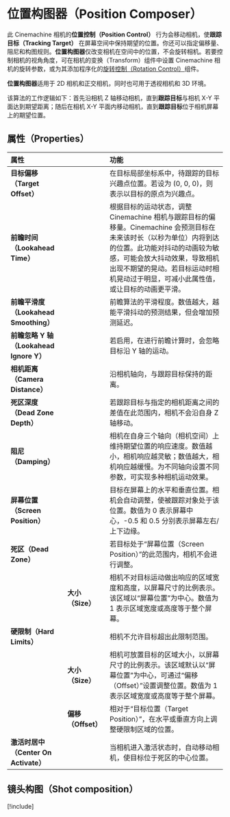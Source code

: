 # 位置构图器（Position Composer）

此 Cinemachine 相机的**位置控制（Position Control）** 行为会移动相机，使**跟踪目标（Tracking Target）** 在屏幕空间中保持期望的位置。你还可以指定偏移量、阻尼和构图规则。**位置构图器**仅改变相机在空间中的位置，不会旋转相机。若要控制相机的视角角度，可在相机的变换（Transform）组件中设置 Cinemachine 相机的旋转参数，或为其添加程序化的[旋转控制（Rotation Control）](CinemachineCamera.md#set-procedural-components-and-add-extension)组件。

**位置构图器**适用于 2D 相机和正交相机，同时也可用于透视相机和 3D 环境。

该算法的工作逻辑如下：首先沿相机 Z 轴移动相机，直到**跟踪目标**与相机 X-Y 平面达到期望距离；随后在相机 X-Y 平面内移动相机，直到**跟踪目标**位于相机屏幕上的期望位置。


## 属性（Properties）

| **属性** || **功能** |
|:---|:---|:---|
| **目标偏移（Target Offset）** || 在目标局部坐标系中，待跟踪的目标兴趣点位置。若设为 (0, 0, 0)，则表示以目标的原点为兴趣点。 |
| **前瞻时间（Lookahead Time）** || 根据目标的运动状态，调整 Cinemachine 相机与跟踪目标的偏移量。Cinemachine 会预测目标在未来该时长（以秒为单位）内将到达的位置。此功能对抖动的动画较为敏感，可能会放大抖动效果，导致相机出现不期望的晃动。若目标运动时相机晃动过于明显，可减小此属性值，或让目标的动画更平滑。 |
| **前瞻平滑度（Lookahead Smoothing）** || 前瞻算法的平滑程度。数值越大，越能平滑抖动的预测结果，但会增加预测延迟。 |
| **前瞻忽略 Y 轴（Lookahead Ignore Y）** || 若启用，在进行前瞻计算时，会忽略目标沿 Y 轴的运动。 |
| **相机距离（Camera Distance）** || 沿相机轴向，与跟踪目标保持的距离。 |
| **死区深度（Dead Zone Depth）** || 若跟踪目标与指定的相机距离之间的差值在此范围内，相机不会沿自身 Z 轴移动。 |
| **阻尼（Damping）** || 相机在自身三个轴向（相机空间）上维持期望位置的响应速度。数值越小，相机响应越灵敏；数值越大，相机响应越缓慢。为不同轴向设置不同参数，可实现多种相机运动效果。 |
| **屏幕位置（Screen Position）** || 目标在屏幕上的水平和垂直位置。相机会自动调整，使被跟踪对象处于该位置。数值为 0 表示屏幕中心，-0.5 和 0.5 分别表示屏幕左右/上下边缘。 |
| **死区（Dead Zone）** || 若目标处于“屏幕位置（Screen Position）”的此范围内，相机不会进行调整。 |
|| **大小（Size）** | 相机不对目标运动做出响应的区域宽度和高度，以屏幕尺寸的比例表示。该区域以“屏幕位置”为中心。数值为 1 表示区域宽度或高度等于整个屏幕。 |
| **硬限制（Hard Limits）** || 相机不允许目标超出此限制范围。 |
|| **大小（Size）** | 相机可放置目标的区域大小，以屏幕尺寸的比例表示。该区域默认以“屏幕位置”为中心，可通过“偏移（Offset）”设置调整位置。数值为 1 表示区域宽度或高度等于整个屏幕。 |
|| **偏移（Offset）** | 相对于“目标位置（Target Position）”，在水平或垂直方向上调整硬限制区域的位置。 |
| **激活时居中（Center On Activate）** || 当相机进入激活状态时，自动移动相机，使目标位于死区的中心位置。 |


## 镜头构图（Shot composition）

[!include[](includes/shot-composition.md)]